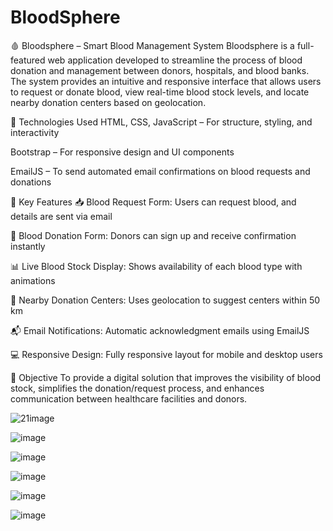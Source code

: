 # BloodSphere
🩸 Bloodsphere – Smart Blood Management System
Bloodsphere is a full-featured web application developed to streamline the process of blood donation and management between donors, hospitals, and blood banks. The system provides an intuitive and responsive interface that allows users to request or donate blood, view real-time blood stock levels, and locate nearby donation centers based on geolocation.

🔧 Technologies Used
HTML, CSS, JavaScript – For structure, styling, and interactivity

Bootstrap – For responsive design and UI components

EmailJS – To send automated email confirmations on blood requests and donations

🌟 Key Features
📥 Blood Request Form: Users can request blood, and details are sent via email

💉 Blood Donation Form: Donors can sign up and receive confirmation instantly

📊 Live Blood Stock Display: Shows availability of each blood type with animations

📍 Nearby Donation Centers: Uses geolocation to suggest centers within 50 km

📬 Email Notifications: Automatic acknowledgment emails using EmailJS

💻 Responsive Design: Fully responsive layout for mobile and desktop users

🎯 Objective
To provide a digital solution that improves the visibility of blood stock, simplifies the donation/request process, and enhances communication between healthcare facilities and donors.

![21image](https://github.com/user-attachments/assets/f674f809-5c3f-44cc-902d-833184d6e421)

![image](https://github.com/user-attachments/assets/c3241f3d-d333-4564-9917-ab1126bf119e)

![image](https://github.com/user-attachments/assets/f54e3142-4504-4710-86de-70dd4e1e5d5d)

![image](https://github.com/user-attachments/assets/8628839d-4b02-41c1-9b0c-180df6812993)

![image](https://github.com/user-attachments/assets/8e8c32a3-c4fe-470f-be5e-fbbc64050766)

![image](https://github.com/user-attachments/assets/555718bb-5c19-4f5b-90cd-22d3382f0b6b)




